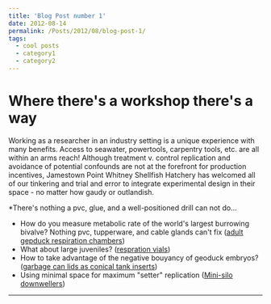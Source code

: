 ```yaml
---
title: 'Blog Post number 1'
date: 2012-08-14
permalink: /Posts/2012/08/blog-post-1/
tags:
  - cool posts
  - category1
  - category2
---
```


Where there's a workshop there's a way
======

Working as a researcher in an industry setting is a unique experience with many benefits.
Access to seawater, powertools, carpentry tools, etc. are all within an arms reach!
Although treatment v. control replication and avoidance of potential confounds are not at the forefront for
production incentives, Jamestown Point Whitney Shellfish Hatchery has welcomed all of our tinkering
and trial and error to integrate experimental design in their space - no matter how gaudy or outlandish.

*There's nothing a pvc, glue, and a well-positioned drill can not do...
  * How do you measure metabolic rate of the world's largest burrowing bivalve? Nothing pvc, tupperware, and cable glands can't fix
([adult gepduck respiration chambers](https://SamGurr.github.io/images/adult_chambers.JPG))
  * What about large juveniles?
([respration vials](https://SamGurr.github.io/images/resp_chambers.JPG))
  * How to take advantage of the negative bouyancy of geoduck embryos?
([garbage can lids as conical tank inserts](https://SamGurr.github.io/images/hatch_setup.JPG))
  * Using minimal space for maximum "setter" replication
([Mini-silo downwellers](https://SamGurr.github.io/images/mini_silos.JPG))

------
